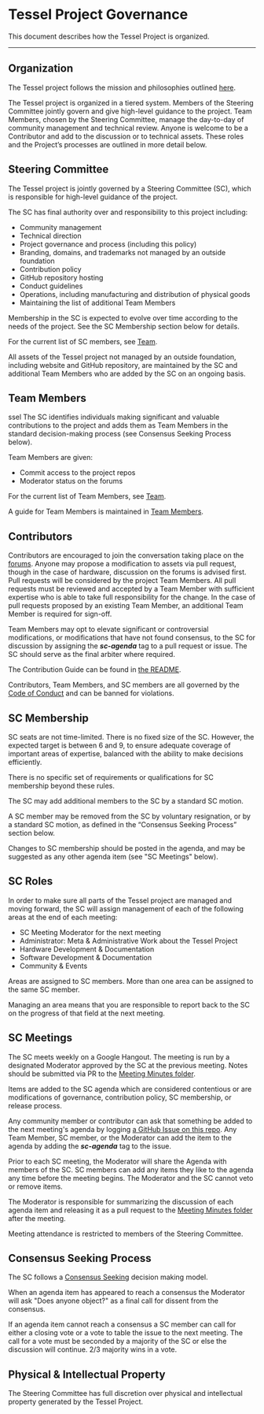 # Tessel Project Governance

This document describes how the Tessel Project is organized.

---

## Organization

The Tessel project follows the mission and philosophies outlined [here](/MISSION.md).

The Tessel project is organized in a tiered system. Members of the Steering Committee jointly govern and give high-level guidance to the project. Team Members, chosen by the Steering Committee, manage the day-to-day of community management and technical review. Anyone is welcome to be a Contributor and add to the discussion or to technical assets. These roles and the Project’s processes are outlined in more detail below.

## Steering Committee

The Tessel project is jointly governed by a Steering Committee (SC), which is responsible for high-level guidance of the project.

The SC has final authority over and responsibility to this project including:

* Community management
* Technical direction
* Project governance and process (including this policy)
* Branding, domains, and trademarks not managed by an outside foundation
* Contribution policy
* GitHub repository hosting
* Conduct guidelines
* Operations, including manufacturing and distribution of physical goods
* Maintaining the list of additional Team Members

Membership in the SC is expected to evolve over time according to the needs of the project. See the SC Membership section below for details.

For the current list of SC members, see [Team](/TEAM.md).

All assets of the Tessel project not managed by an outside foundation, including website and GitHub repository, are maintained by the SC and additional Team Members who are added by the SC on an ongoing basis.

## Team Members
ssel
The SC identifies individuals making significant and valuable contributions to the project and adds them as Team Members in the standard decision-making process (see Consensus Seeking Process below).

Team Members are given:

* Commit access to the project repos
* Moderator status on the forums

For the current list of Team Members, see [Team](/TEAM.md).

A guide for Team Members is maintained in [Team Members](/TEAM-MEMBERS.md).

## Contributors

Contributors are encouraged to join the conversation taking place on the [forums](//tessel.io/forums). Anyone may propose a modification to assets via pull request, though in the case of hardware, discussion on the forums is advised first. Pull requests will be considered by the project Team Members. All pull requests must be reviewed and accepted by a Team Member with sufficient expertise who is able to take full responsibility for the change. In the case of pull requests proposed by an existing Team Member, an additional Team Member is required for sign-off.

Team Members may opt to elevate significant or controversial modifications, or modifications that have not found consensus, to the SC for discussion by assigning the ***sc-agenda*** tag to a pull request or issue. The SC should serve as the final arbiter where required.

The Contribution Guide can be found in [the README](/README.md).

Contributors, Team Members, and SC members are all governed by the [Code of Conduct](/CONDUCT.md) and can be banned for violations.

## SC Membership

SC seats are not time-limited.  There is no fixed size of the SC. However, the expected target is between 6 and 9, to ensure adequate coverage of important areas of expertise, balanced with the ability to make decisions efficiently.

There is no specific set of requirements or qualifications for SC membership beyond these rules.

The SC may add additional members to the SC by a standard SC motion.

A SC member may be removed from the SC by voluntary resignation, or by a standard SC motion, as defined in the “Consensus Seeking Process” section below.

Changes to SC membership should be posted in the agenda, and may be suggested as any other agenda item (see "SC Meetings" below).

## SC Roles

In order to make sure all parts of the Tessel project are managed and moving forward, the SC will assign management of each of the following areas at the end of each meeting:

* SC Meeting Moderator for the next meeting
* Administrator: Meta & Administrative Work about the Tessel Project
* Hardware Development & Documentation
* Software Development & Documentation
* Community & Events


Areas are assigned to SC members. More than one area can be assigned to the same SC member.

Managing an area means that you are responsible to report back to the SC on the progress of that field at the next meeting.

## SC Meetings

The SC meets weekly on a Google Hangout. The meeting is run by a designated Moderator approved by the SC at the previous meeting. Notes should be submitted via PR to the [Meeting Minutes folder](/meetings).

Items are added to the SC agenda which are considered contentious or are modifications of governance, contribution policy, SC membership, or release process.

Any community member or contributor can ask that something be added to the next meeting's agenda by logging [a GitHub Issue on this repo](/issues). Any Team Member, SC member, or the Moderator can add the item to the agenda by adding the ***sc-agenda*** tag to the issue.

Prior to each SC meeting, the Moderator will share the Agenda with members of the SC. SC members can add any items they like to the agenda any time before the meeting begins. The Moderator and the SC cannot veto or remove items.

The Moderator is responsible for summarizing the discussion of each agenda item and releasing it as a pull request to the [Meeting Minutes folder](/meetings) after the meeting.

Meeting attendance is restricted to members of the Steering Committee.

## Consensus Seeking Process

The SC follows a
[Consensus Seeking](http://en.wikipedia.org/wiki/Consensus-seeking_decision-making)
decision making model.

When an agenda item has appeared to reach a consensus the Moderator will ask "Does anyone object?" as a final call for dissent from the consensus.

If an agenda item cannot reach a consensus a SC member can call for either a closing vote or a vote to table the issue to the next meeting. The call for a vote must be seconded by a majority of the SC or else the discussion will continue. 2/3 majority wins in a vote.

## Physical & Intellectual Property

The Steering Committee has full discretion over physical and intellectual property generated by the Tessel Project.
